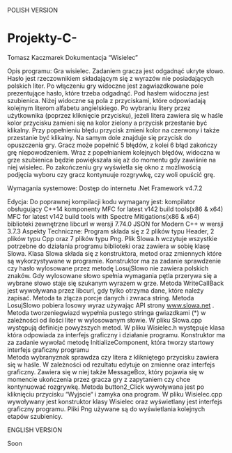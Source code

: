 POLISH VERSION


# Projekty-C-
Tomasz Kaczmarek
Dokumentacja “Wisielec”

Opis programu:
Gra wisielec. Zadaniem gracza jest odgadnąć ukryte słowo. Hasło jest rzeczownikiem składającym się z wyrazów nie posiadających polskich liter. Po włączeniu gry widoczne jest zagwiazdkowane pole prezentujące hasło, które trzeba odgadnąć. Pod hasłem widoczna jest szubienica. Niżej widoczne są pola z przyciskami, które odpowiadają kolejnym literom alfabetu angielskiego. Po wybraniu litery przez użytkownika (poprzez kliknięcie przycisku), jeżeli litera zawiera się w haśle kolor przycisku zamieni się na kolor zielony a przycisk przestanie być klikalny. Przy popełnieniu błędu przycisk zmieni kolor na czerwony i także przestanie być klikalny. Na samym dole znajduje się przycisk do opuszczenia gry. Gracz może popełnić 5 błędów, z kolei 6 błąd zakończy grę niepowodzeniem. Wraz z popełnianiem kolejnych błędów, widoczna w grze szubienica będzie powiększała się aż do momentu gdy zawiśnie na niej wisielec. Po zakończeniu gry wyświetla się okno z możliwością podjęcia wyboru czy gracz kontynuuje rozgrywkę, czy woli opuścić grę. 

Wymagania systemowe:
Dostęp do internetu
.Net Framework v4.7.2

Edycja:
Do poprawnej kompilacji kodu wymagany jest: 
kompilator obsługujący C++14
komponenty
MFC for latest v142 build tools(x86 & x64)
MFC for latest v142 build tools with Spectre Mitigations(x86 & x64)
biblioteki zewnętrzne
libcurl w wersji 7.74.0
JSON for Modern C++ w wersji 3.7.3
Aspekty Techniczne:
Program składa się z 2 plików typu Header, 2 plików typu Cpp oraz 7 plików typu Png. 
Plik Slowa.h wczytuje wszystkie potrzebne do działania programu biblioteki oraz zawiera w sobię klasę Slowa.
Klasa Slowa składa się z konstruktora, metod oraz zmiennych które są wykorzystywane w programie. 
Konstruktor ma za zadanie sprawdzenie czy hasło wylosowane przez metodę LosujSlowo nie zawiera polskich znaków. Gdy wylosowane słowo spełnia wymagania pętla przerywa się a wybrane słowo staje się szukanym wyrazem w grze. 
Metoda WriteCallBack jest wywoływana przez libcurl, gdy tylko otrzyma dane, które należy zapisać. Metoda ta złącza porcje danych i zwraca string.
Metoda LosujSlowo pobiera losowy wyraz używając API strony www.slowa.net .
	Metoda tworzeniegwiazd wypełnia pustego stringa gwiazdkami  (*) w zależności od ilości liter w wylosowanym słowie.
W pliku Slowa.cpp występują definicje powyższych metod.
W pliku Wisielec.h występuje klasa która odpowiada za interfejs graficzny i działanie programu.
	Konstruktor ma za zadanie wywołać metodę InitializeComponent,  która tworzy startowy interfejs graficzny programu	
	Metoda wybranyznak sprawdza czy litera z klikniętego przycisku zawiera się w haśle. W zależności od rezultatu edytuje on zmienne oraz interfejs graficzny. Zawiera się w niej także MessageBox, który pojawia się w momencie ukończenia przez gracza gry z zapytaniem czy chce kontynuować rozgrywkę. 
	Metoda button2_Click wywoływana jest po kliknięciu przycisku “Wyjscie“ i zamyka ona program.
W pliku Wisielec.cpp wywoływany jest konstruktor klasy Wisielec oraz wyświetlany jest interfejs graficzny programu.
Pliki Png używane są do wyświetlania kolejnych etapów szubienicy.

ENGLISH VERSION


Soon
